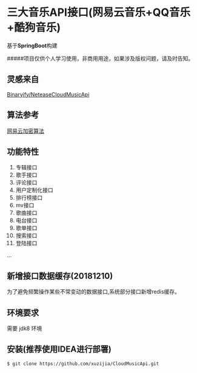 # 三大音乐API接口(网易云音乐+QQ音乐+酷狗音乐)

基于**SpringBoot**构建 


#####项目仅供个人学习使用，非商用用途，如果涉及版权问题，请及时告知。

## 灵感来自

[Binaryify/NeteaseCloudMusicApi](https://github.com/Binaryify/NeteaseCloudMusicApi)

## 算法参考
[网易云加密算法](https://www.jianshu.com/p/07ebbb142c73)

## 功能特性

1. 专辑接口
2. 歌手接口
3. 评论接口
4. 用户定制化接口
5. 排行榜接口
6. mv接口
7. 歌曲接口
8. 电台接口
9. 歌单接口
10. 搜索接口
11. 登陆接口

...

## 新增接口数据缓存(20181210)
为了避免频繁操作某些不常变动的数据接口,系统部分接口新增redis缓存。

## 环境要求

需要 jdk8 环境

## 安装(推荐使用IDEA进行部署)

```shell
$ git clone https://github.com/xuzijia/CloudMusicApi.git
```

